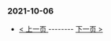 ### 2021-10-06 
 

- [ < 上一页 ](https://github.com/able8/weibo-hot-record/blob/master/2021-10-05.md) -------- [ 下一页 > ](https://github.com/able8/weibo-hot-record/blob/master/2021-10-07.md)
